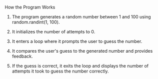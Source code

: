 How the Program Works

1. The program generates a random number between 1 and 100 using random.randint(1, 100).

2. It initializes the number of attempts to 0.

3. It enters a loop where it prompts the user to guess the number.

4. It compares the user's guess to the generated number and provides feedback.

5. If the guess is correct, it exits the loop and displays the number of attempts it took to guess the number correctly.